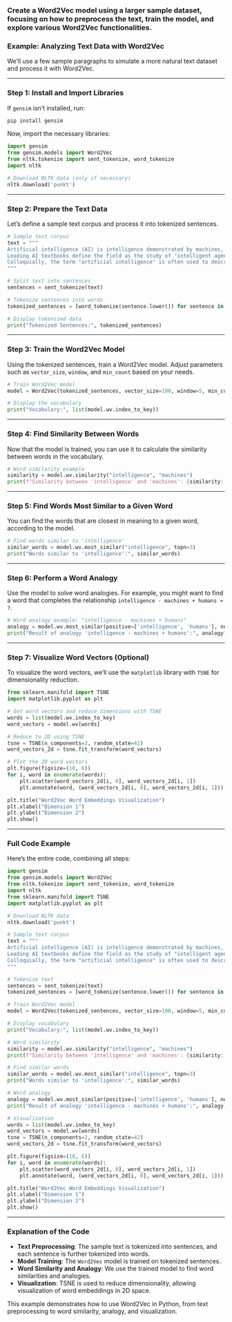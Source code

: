 ### Create a Word2Vec model using a larger sample dataset, focusing on how to preprocess the text, train the model, and explore various Word2Vec functionalities.

### Example: Analyzing Text Data with Word2Vec

We’ll use a few sample paragraphs to simulate a more natural text dataset and process it with Word2Vec. 

---

### Step 1: Install and Import Libraries

If `gensim` isn’t installed, run:

```bash
pip install gensim
```

Now, import the necessary libraries:

```python
import gensim
from gensim.models import Word2Vec
from nltk.tokenize import sent_tokenize, word_tokenize
import nltk

# Download NLTK data (only if necessary)
nltk.download('punkt')
```

---

### Step 2: Prepare the Text Data

Let’s define a sample text corpus and process it into tokenized sentences.

```python
# Sample text corpus
text = """
Artificial intelligence (AI) is intelligence demonstrated by machines, in contrast to the natural intelligence displayed by humans and animals. 
Leading AI textbooks define the field as the study of "intelligent agents": any device that perceives its environment and takes actions that maximize its chance of successfully achieving its goals. 
Colloquially, the term "artificial intelligence" is often used to describe machines (or computers) that mimic "cognitive" functions that humans associate with the human mind, such as "learning" and "problem solving".
"""

# Split text into sentences
sentences = sent_tokenize(text)

# Tokenize sentences into words
tokenized_sentences = [word_tokenize(sentence.lower()) for sentence in sentences]

# Display tokenized data
print("Tokenized Sentences:", tokenized_sentences)
```

---

### Step 3: Train the Word2Vec Model

Using the tokenized sentences, train a Word2Vec model. Adjust parameters such as `vector_size`, `window`, and `min_count` based on your needs.

```python
# Train Word2Vec model
model = Word2Vec(tokenized_sentences, vector_size=100, window=5, min_count=1, sg=1)

# Display the vocabulary
print("Vocabulary:", list(model.wv.index_to_key))
```

---

### Step 4: Find Similarity Between Words

Now that the model is trained, you can use it to calculate the similarity between words in the vocabulary.

```python
# Word similarity example
similarity = model.wv.similarity("intelligence", "machines")
print(f"Similarity between 'intelligence' and 'machines': {similarity:.4f}")
```

---

### Step 5: Find Words Most Similar to a Given Word

You can find the words that are closest in meaning to a given word, according to the model.

```python
# Find words similar to 'intelligence'
similar_words = model.wv.most_similar("intelligence", topn=3)
print("Words similar to 'intelligence':", similar_words)
```

---

### Step 6: Perform a Word Analogy

Use the model to solve word analogies. For example, you might want to find a word that completes the relationship `intelligence - machines + humans ≈ ?`.

```python
# Word analogy example: "intelligence - machines + humans"
analogy = model.wv.most_similar(positive=['intelligence', 'humans'], negative=['machines'], topn=1)
print("Result of analogy 'intelligence - machines + humans':", analogy)
```

---

### Step 7: Visualize Word Vectors (Optional)

To visualize the word vectors, we’ll use the `matplotlib` library with `TSNE` for dimensionality reduction.

```python
from sklearn.manifold import TSNE
import matplotlib.pyplot as plt

# Get word vectors and reduce dimensions with TSNE
words = list(model.wv.index_to_key)
word_vectors = model.wv[words]

# Reduce to 2D using TSNE
tsne = TSNE(n_components=2, random_state=42)
word_vectors_2d = tsne.fit_transform(word_vectors)

# Plot the 2D word vectors
plt.figure(figsize=(10, 6))
for i, word in enumerate(words):
    plt.scatter(word_vectors_2d[i, 0], word_vectors_2d[i, 1])
    plt.annotate(word, (word_vectors_2d[i, 0], word_vectors_2d[i, 1]))

plt.title("Word2Vec Word Embeddings Visualization")
plt.xlabel("Dimension 1")
plt.ylabel("Dimension 2")
plt.show()
```

---

### Full Code Example

Here’s the entire code, combining all steps:

```python
import gensim
from gensim.models import Word2Vec
from nltk.tokenize import sent_tokenize, word_tokenize
import nltk
from sklearn.manifold import TSNE
import matplotlib.pyplot as plt

# Download NLTK data
nltk.download('punkt')

# Sample text corpus
text = """
Artificial intelligence (AI) is intelligence demonstrated by machines, in contrast to the natural intelligence displayed by humans and animals. 
Leading AI textbooks define the field as the study of "intelligent agents": any device that perceives its environment and takes actions that maximize its chance of successfully achieving its goals. 
Colloquially, the term "artificial intelligence" is often used to describe machines (or computers) that mimic "cognitive" functions that humans associate with the human mind, such as "learning" and "problem solving".
"""

# Tokenize text
sentences = sent_tokenize(text)
tokenized_sentences = [word_tokenize(sentence.lower()) for sentence in sentences]

# Train Word2Vec model
model = Word2Vec(tokenized_sentences, vector_size=100, window=5, min_count=1, sg=1)

# Display vocabulary
print("Vocabulary:", list(model.wv.index_to_key))

# Word similarity
similarity = model.wv.similarity("intelligence", "machines")
print(f"Similarity between 'intelligence' and 'machines': {similarity:.4f}")

# Find similar words
similar_words = model.wv.most_similar("intelligence", topn=3)
print("Words similar to 'intelligence':", similar_words)

# Word analogy
analogy = model.wv.most_similar(positive=['intelligence', 'humans'], negative=['machines'], topn=1)
print("Result of analogy 'intelligence - machines + humans':", analogy)

# Visualization
words = list(model.wv.index_to_key)
word_vectors = model.wv[words]
tsne = TSNE(n_components=2, random_state=42)
word_vectors_2d = tsne.fit_transform(word_vectors)

plt.figure(figsize=(10, 6))
for i, word in enumerate(words):
    plt.scatter(word_vectors_2d[i, 0], word_vectors_2d[i, 1])
    plt.annotate(word, (word_vectors_2d[i, 0], word_vectors_2d[i, 1]))

plt.title("Word2Vec Word Embeddings Visualization")
plt.xlabel("Dimension 1")
plt.ylabel("Dimension 2")
plt.show()
```

---

### Explanation of the Code

- **Text Preprocessing**: The sample text is tokenized into sentences, and each sentence is further tokenized into words.
- **Model Training**: The `Word2Vec` model is trained on tokenized sentences.
- **Word Similarity and Analogy**: We use the trained model to find word similarities and analogies.
- **Visualization**: TSNE is used to reduce dimensionality, allowing visualization of word embeddings in 2D space.

This example demonstrates how to use Word2Vec in Python, from text preprocessing to word similarity, analogy, and visualization.
